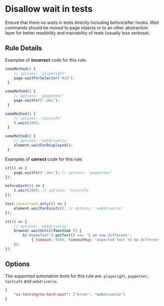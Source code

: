 # Disallow wait in tests

Ensure that there no waits in tests directly including before/after hooks. Wait commands should be moved to page objects or to an other abstraction layer for better readibility and mainability of tests (usually less verbose).

## Rule Details

Examples of **incorrect** code for this rule:

```js
someMethod() {
    // options: 'playwright'
    page.waitForSelector('#id');
 }

someMethod() {
    // options: 'puppeteer'
    page.waitFor('.abc');
 }

someMethod() {
    // options: 'testcafe'
    t.wait(200);
 }

someMethod() {
    // options: 'webdriverio'
    element.waitForDisplayed();
 }
```

Examples of **correct** code for this rule:

```js
it(() => {
    page.waitFor('.abc'); // options: 'puppeteer'
});

beforeEach(() => {
    t.wait(200); // options: 'testcafe'
});

test.concurrent.only(() => {
    element.waitForExists(); // options: 'webdriverio'
});

it(() => {
    // options: 'webdriverio'
    browser.waitUntil(function () {
        $('#someText').getText() === 'I am now different',
            { timeout: 5000, timeoutMsg: 'expected text to be different after 5s' };
    });
});
```

## Options

The supported automation tools for this rule are: `playwright`, `puppeteer`, `testcafe` and `webdriverio`.

```json
{
    "ui-testing/no-hard-wait": ["error", "webdriverio"]
}
```

